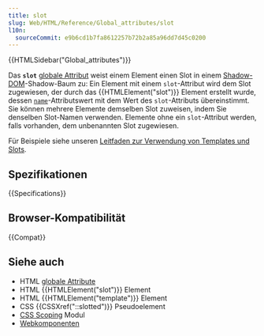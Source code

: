 ```yaml
---
title: slot
slug: Web/HTML/Reference/Global_attributes/slot
l10n:
  sourceCommit: e9b6cd1b7fa8612257b72b2a85a96dd7d45c0200
---
```


{{HTMLSidebar("Global_attributes")}}

Das **`slot`** [globale Attribut](/de/docs/Web/HTML/Reference/Global_attributes) weist einem Element einen Slot in einem [Shadow-DOM](/de/docs/Web/API/Web_components/Using_shadow_DOM)-Shadow-Baum zu: Ein Element mit einem `slot`-Attribut wird dem Slot zugewiesen, der durch das {{HTMLElement("slot")}} Element erstellt wurde, dessen [`name`](/de/docs/Web/HTML/Reference/Elements/slot#name)-Attributswert mit dem Wert des `slot`-Attributs übereinstimmt. Sie können mehrere Elemente demselben Slot zuweisen, indem Sie denselben Slot-Namen verwenden. Elemente ohne ein `slot`-Attribut werden, falls vorhanden, dem unbenannten Slot zugewiesen.

Für Beispiele siehe unseren [Leitfaden zur Verwendung von Templates und Slots](/de/docs/Web/API/Web_components/Using_templates_and_slots).

## Spezifikationen

{{Specifications}}

## Browser-Kompatibilität

{{Compat}}

## Siehe auch

- HTML [globale Attribute](/de/docs/Web/HTML/Reference/Global_attributes)
- HTML {{HTMLElement("slot")}} Element
- HTML {{HTMLElement("template")}} Element
- CSS {{CSSXref("::slotted")}} Pseudoelement
- [CSS Scoping](/de/docs/Web/CSS/CSS_scoping) Modul
- [Webkomponenten](/de/docs/Web/API/Web_components)
